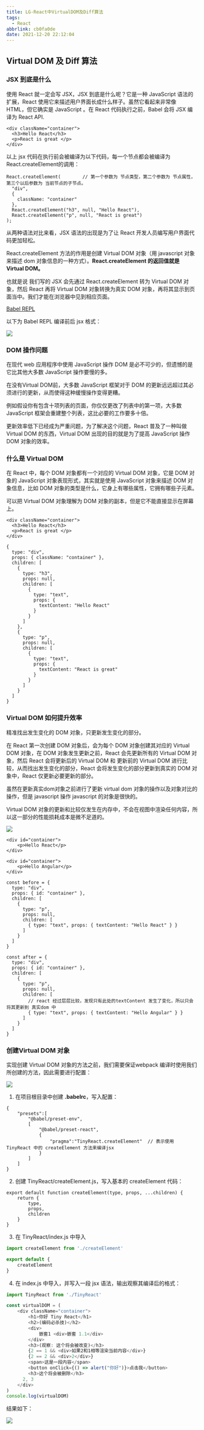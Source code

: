 ```yaml
---
title: LG-React中VirtualDOM及Diff算法
tags:
  - React
abbrlink: cb0fa0de
date: 2021-12-20 22:12:04
---
```


##  Virtual DOM 及 Diff 算法

### JSX 到底是什么

使用 React 就一定会写 JSX，JSX 到底是什么呢？它是一种 JavaScript 语法的扩展，React 使用它来描述用户界面长成什么样子。虽然它看起来非常像 HTML，但它确实是 JavaScript 。在 React 代码执行之前，Babel 会将 JSX 编译为 React API.

```react
<div className="container">
  <h3>Hello React</h3>
  <p>React is great </p>
</div>
```

以上 jsx 代码在执行前会被编译为以下代码，每一个节点都会被编译为React.createElement的调用：

```react
React.createElement(		// 第一个参数为 节点类型，第二个参数为 节点属性，第三个以后参数为 当前节点的子节点。
  "div",
  {
    className: "container"
  },
  React.createElement("h3", null, "Hello React"),
  React.createElement("p", null, "React is great")
);
```

从两种语法对比来看，JSX 语法的出现是为了让 React 开发人员编写用户界面代码更加轻松。

React.createElement 方法的作用是创建 Virtual DOM 对象（用 javascript 对象来描述 dom 对象信息的一种方式）。**React.createElement 的返回值就是 Virtual DOM。**

也就是说 我们写的 JSX 会先通过 React.createElement 转为 Virtual DOM 对象，然后 React 再将 Virtual DOM 对象转换为真实 DOM 对象，再将其显示到页面当中。我们才能在浏览器中见到相应页面。

[Babel REPL](https://babeljs.io/repl)

以下为 Babel REPL 编译前后 jsx 格式：

![](LG-React中VirtualDOM及Diff算法/1.jpg)

### DOM 操作问题

在现代 web 应用程序中使用 JavaScript 操作 DOM 是必不可少的，但遗憾的是它比其他大多数 JavaScript 操作要慢的多。

在没有Virtual DOM前，大多数 JavaScript 框架对于 DOM 的更新远远超过其必须进行的更新，从而使得这种缓慢操作变得更糟。

例如假设你有包含十项列表的页面，你仅仅更改了列表中的第一项，大多数 JavaScript 框架会重建整个列表，这比必要的工作要多十倍。

更新效率低下已经成为严重问题，为了解决这个问题，React 普及了一种叫做 Virtual DOM 的东西，Virtual DOM 出现的目的就是为了提高 JavaScript 操作 DOM 对象的效率。

### 什么是 Virtual DOM

在 React 中，每个 DOM 对象都有一个对应的 Virtual DOM 对象，它是 DOM 对象的 JavaScript 对象表现形式，其实就是使用 JavaScript 对象来描述 DOM 对象信息，比如 DOM 对象的类型是什么，它身上有哪些属性，它拥有哪些子元素。

可以把 Virtual DOM 对象理解为 DOM 对象的副本，但是它不能直接显示在屏幕上。

```react
<div className="container">
  <h3>Hello React</h3>
  <p>React is great </p>
</div>
```

```react
{
  type: "div",
  props: { className: "container" },
  children: [
    {
      type: "h3",
      props: null,
      children: [
        {
          type: "text",
          props: {
            textContent: "Hello React"
          }
        }
      ]
    },
    {
      type: "p",
      props: null,
      children: [
        {
          type: "text",
          props: {
            textContent: "React is great"
          }
        }
      ]
    }
  ]
}
```

### Virtual DOM 如何提升效率

精准找出发生变化的 DOM 对象，只更新发生变化的部分。

在 React 第一次创建 DOM 对象后，会为每个 DOM 对象创建其对应的 Virtual DOM 对象，在 DOM 对象发生更新之前，React 会先更新所有的 Virtual DOM 对象，然后 React 会将更新后的 Virtual DOM 和 更新前的 Virtual DOM 进行比较，从而找出发生变化的部分，React 会将发生变化的部分更新到真实的 DOM 对象中，React 仅更新必要更新的部分。

虽然在更新真实dom对象之前进行了更新 virtual dom 对象的操作以及对象对比的操作，但是 javascript 操作 javascript 的对象是很快的。

Virtual DOM 对象的更新和比较仅发生在内存中，不会在视图中渲染任何内容，所以这一部分的性能损耗成本是微不足道的。

![](LG-React中VirtualDOM及Diff算法/2.jpg)

```react
<div id="container">
	<p>Hello React</p>
</div>
```

```react
<div id="container">
	<p>Hello Angular</p>
</div>
```

```react
const before = {
  type: "div",
  props: { id: "container" },
  children: [
    {
      type: "p",
      props: null,
      children: [
        { type: "text", props: { textContent: "Hello React" } }
      ]
    }
  ]
}
```

```react
const after = {
  type: "div",
  props: { id: "container" },
  children: [
    {
      type: "p",
      props: null,
      children: [
        // react 经过层层比较，发现只有此处的textContent 发生了变化，所以只会将其更新到 真实dom 中
        { type: "text", props: { textContent: "Hello Angular" } }
      ]
    }
  ]
}
```

### 创建Virtual DOM 对象

实现创建 Virtual DOM 对象的方法之前，我们需要保证webpack 编译时使用我们所创建的方法，因此需要进行配置：

![](LG-React中VirtualDOM及Diff算法/3.jpg)

1. 在项目根目录中创建 **.babelrc**，写入配置：

```
{
    "presets":[
        "@babel/preset-env",
        [
            "@babel/preset-react",
            {
                "pragma":"TinyReact.createElement"	// 表示使用 TinyReact 中的 createElement 方法来编译jsx
            }
        ]
    ]
}
```

2. 创建 TinyReact/createElement.js，写入基本的 createElement 代码：

```react
export default function createElement(type, props, ...children) {
    return {
        type,
        props,
        children
    }
}
```

3. 在 TinyReact/index.js 中导入

```javascript
import createElement from './createElement'

export default {
    createElement
}
```

4. 在 index.js 中导入，并写入一段 jsx 语法，输出观察其编译后的格式：

```javascript
import TinyReact from './TinyReact'

const virtualDOM = (
    <div className="container">
        <h1>你好 Tiny React</h1>
        <h2>(编码必杀技)</h2>
        <div>
            嵌套1 <div>嵌套 1.1</div>
        </div>
        <h3>(观察: 这个将会被改变)</h3>
        {2 == 1 && <div>如果2和1相等渲染当前内容</div>}
        {2 == 2 && <div>2</div>}
        <span>这是一段内容</span>
        <button onClick={() => alert("你好")}>点击我</button>
        <h3>这个将会被删除</h3>
      2, 3
    </div>
)
console.log(virtualDOM)
```

结果如下：

![](LG-React中VirtualDOM及Diff算法/4.jpg)